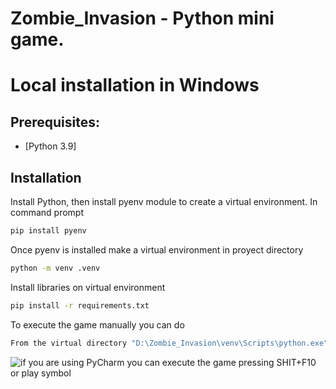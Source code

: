 Zombie_Invasion - Python mini game.
================

# Local installation in Windows

## Prerequisites:

  - [Python 3.9]

## Installation

Install Python, then install pyenv module to create a virtual environment. In command prompt

```sh
pip install pyenv
```

Once pyenv is installed make a virtual environment in proyect directory
```sh
python -m venv .venv
```

Install libraries on virtual environment

```sh
pip install -r requirements.txt
```

To execute the game manually you can do

```sh
From the virtual directory "D:\Zombie_Invasion\venv\Scripts\python.exe" (taking all libraries) we excute "D:\Zombie_Invasion\main.py" 
```

![if you are using PyCharm you can execute the game pressing SHIT+F10 or play symbol](https://ibb.co/z5PghN4)
